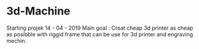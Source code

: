 # 3d-Machine

Starting projek 14 - 04 - 2019
Main goal : Creat cheap 3d printer as cheap as posibble with riggid frame that can be use for 3d printer and engraving mechin.